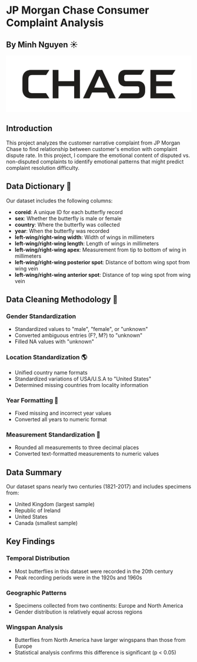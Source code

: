 # JP Morgan Chase Consumer Complaint Analysis 

## By Minh Nguyen ☀️

![Chase Banner](https://github.com/minhnbnguyen/DATA-332/blob/main/Chase_Complaint_Analysis/visualization/Font-of-the-Chase-logo.jpg)

## Introduction
This project analyzes the customer narrative complaint from JP Morgan Chase to find relationship between customer's emotion with complaint dispute rate. In this project, I compare the emotional content of disputed vs. non-disputed complaints to identify emotional patterns that might predict complaint resolution difficulty.

## Data Dictionary 📖
Our dataset includes the following columns:

- **coreid**: A unique ID for each butterfly record
- **sex**: Whether the butterfly is male or female
- **country**: Where the butterfly was collected
- **year**: When the butterfly was recorded
- **left-wing/right-wing width**: Width of wings in millimeters
- **left-wing/right-wing length**: Length of wings in millimeters
- **left-wing/right-wing apex**: Measurement from tip to bottom of wing in millimeters
- **left-wing/right-wing posterior spot**: Distance of bottom wing spot from wing vein
- **left-wing/right-wing anterior spot**: Distance of top wing spot from wing vein

## Data Cleaning Methodology 🧹

### Gender Standardization
- Standardized values to "male", "female", or "unknown"
- Converted ambiguous entries (F?, M?) to "unknown"
- Filled NA values with "unknown"

### Location Standardization 🌎
- Unified country name formats
- Standardized variations of USA/U.S.A to "United States"
- Determined missing countries from locality information

### Year Formatting 📆
- Fixed missing and incorrect year values
- Converted all years to numeric format

### Measurement Standardization 📏
- Rounded all measurements to three decimal places
- Converted text-formatted measurements to numeric values

## Data Summary
Our dataset spans nearly two centuries (1821-2017) and includes specimens from:
- United Kingdom (largest sample)
- Republic of Ireland
- United States
- Canada (smallest sample)

## Key Findings

### Temporal Distribution
- Most butterflies in this dataset were recorded in the 20th century
- Peak recording periods were in the 1920s and 1960s

### Geographic Patterns
- Specimens collected from two continents: Europe and North America
- Gender distribution is relatively equal across regions

### Wingspan Analysis
- Butterflies from North America have larger wingspans than those from Europe
- Statistical analysis confirms this difference is significant (p < 0.05)
